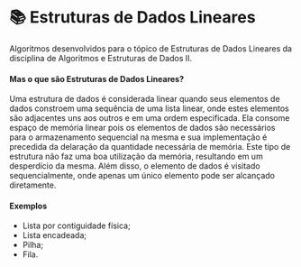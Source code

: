 # 📚 Estruturas de Dados Lineares
Algoritmos desenvolvidos para o tópico de Estruturas de Dados Lineares da disciplina de Algoritmos e Estruturas de Dados II.

#### Mas o que são Estruturas de Dados Lineares?
Uma estrutura de dados é considerada linear quando seus elementos de dados constroem uma sequência de uma lista linear, onde estes elementos são adjacentes uns aos outros e em uma ordem especificada. Ela consome espaço de memória linear pois os elementos de dados são necessários para o armazenamento sequencial na mesma e sua implementação é precedida da delaração da quantidade necessária de memória. Este tipo de estrutura não faz uma boa utilização da memória, resultando em um desperdício da mesma. Além disso, o elemento de dados é visitado sequencialmente, onde apenas um único elemento pode ser alcançado diretamente.

#### Exemplos
- Lista por contiguidade física;
- Lista encadeada;
- Pilha;
- Fila.
